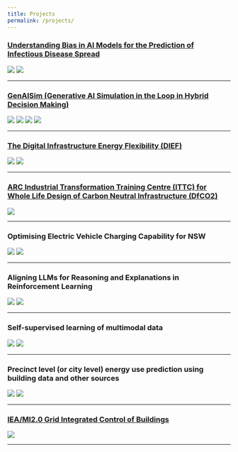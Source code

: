 ```yaml
---
title: Projects
permalink: /projects/
---
```


### [Understanding Bias in AI Models for the Prediction of Infectious Disease Spread](https://www.csiro.au/en/research/technology-space/ai/NSF-AI-Research)

<div class="project-snippets">
  <img src="{{site.baseurl}}/images/publications/blue.png"/>
  <img src="{{site.baseurl}}/images/publications/qri_genetic_distance.png"/>
</div>

<hr>

### [GenAISim (Generative AI Simulation in the Loop in Hybrid Decision Making)](https://www.admscentre.org.au/genaisim-simulation-in-the-loop-for-multi-stakeholder-interactions-with-generative-agents/)

<div class="project-snippets">
  <img src="{{site.baseurl}}/img/cruise new_share_Defense_Expo/Slide6.jpg"/>
  <img src="{{site.baseurl}}/img/cruise new_share_Defense_Expo/Slide7.jpg"/>
  <img src="{{site.baseurl}}/img/urban_expo_nov2024/3llm4.jpg"/>
  <img src="{{site.baseurl}}/img/urban_expo/animation.gif"/>
</div>

<hr>

### [The Digital Infrastructure Energy Flexibility (DIEF)](https://www.csiro.au/en/news/All/News/2023/August/Smart-buildings-project-to-cut-emissions-and-electricity-costs-in-NSW)

<div class="project-snippets">
  <img src="{{site.baseurl}}/img/urban_expo_nov2024/4energy5.jpg"/>
  <img src="{{site.baseurl}}/img/urban_expo_nov2024/4energy6.jpg"/>
</div>

<hr>

### [ARC Industrial Transformation Training Centre (ITTC) for Whole Life Design of Carbon Neutral Infrastructure (DfCO2)](https://dfco2.org.au/program_4/)

<div class="project-snippets">
  <img src="{{site.baseurl}}/img/Slide Deck_Page_09_Image_0001.jpg"/>
</div>

<hr>

### Optimising Electric Vehicle Charging Capability for NSW

<div class="project-snippets">
  <img src="{{site.baseurl}}/img/urban_expo_nov2024/4energy8.jpg"/>
  <a href="{{site.baseurl}}/ev_project.html"><img src="{{site.baseurl}}/img/ev_demo.png"/></a>
</div>

<hr>

### Aligning LLMs for Reasoning and Explanations in Reinforcement Learning

<div class="project-snippets">
  <img src="{{site.baseurl}}/img/cruise new_share_Defense_Expo/Slide9.jpg"/>
  <img src="{{site.baseurl}}/images/publications/emac_plus.png"/>
</div>

<hr>

### Self-supervised learning of multimodal data

<div class="project-snippets">
  <img src="{{site.baseurl}}/img/cruise new_share_Defense_Expo/Slide12.jpg"/>
  <img src="{{site.baseurl}}/images/publications/bisecle.png"/>
</div>

<hr>

### Precinct level (or city level) energy use prediction using building data and other sources

<div class="project-snippets">
  <img src="{{site.baseurl}}/img/urban_expo_nov2024/4energy1.jpg"/>
  <img src="{{site.baseurl}}/img/urban_expo_nov2024/4energy2.jpg"/>
</div>

<hr>

### [IEA/MI2.0 Grid Integrated Control of Buildings](https://research.csiro.au/dch/projects/icirn/)

<div class="project-snippets">
  <img src="{{site.baseurl}}/img/Slide Deck_Page_08_Image_0001.jpg"/>
</div>

<hr>